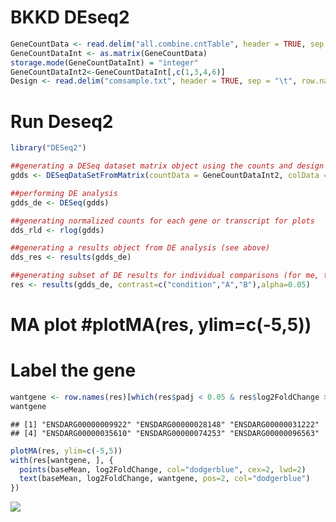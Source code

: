 BKKD DEseq2
================

``` r
GeneCountData <- read.delim("all.combine.cntTable", header = TRUE, sep = "\t", row.names = 1)
GeneCountDataInt <- as.matrix(GeneCountData)
storage.mode(GeneCountDataInt) = "integer"
GeneCountDataInt2<-GeneCountDataInt[,c(1,3,4,6)]
Design <- read.delim("comsample.txt", header = TRUE, sep = "\t", row.names = 1)
```

Run Deseq2
==========

``` r
library("DESeq2")

##generating a DESeq dataset matrix object using the counts and design input files
gdds <- DESeqDataSetFromMatrix(countData = GeneCountDataInt2, colData = Design, design = ~ condition)

##performing DE analysis
gdds_de <- DESeq(gdds)

##generating normalized counts for each gene or transcript for plots
dds_rld <- rlog(gdds)

##generating a results object from DE analysis (see above)
dds_res <- results(gdds_de)

##generating subset of DE results for individual comparisons (for me, the "genotype" design, comparing MVKKO vs MVWT; could also be something like "tissue" design comparing liver vs kidney or liver vs testis [whatever is labeled in your file]")
res <- results(gdds_de, contrast=c("condition","A","B"),alpha=0.05)
```

MA plot \#plotMA(res, ylim=c(-5,5))
===================================

Label the gene
==============

``` r
wantgene <- row.names(res)[which(res$padj < 0.05 & res$log2FoldChange > 1)]
wantgene
```

    ## [1] "ENSDARG00000009922" "ENSDARG00000028148" "ENSDARG00000031222"
    ## [4] "ENSDARG00000035610" "ENSDARG00000074253" "ENSDARG00000096563"

``` r
plotMA(res, ylim=c(-5,5))
with(res[wantgene, ], {
  points(baseMean, log2FoldChange, col="dodgerblue", cex=2, lwd=2)
  text(baseMean, log2FoldChange, wantgene, pos=2, col="dodgerblue")
})
```

![](Deseq2_files/figure-markdown_github/unnamed-chunk-3-1.png)
